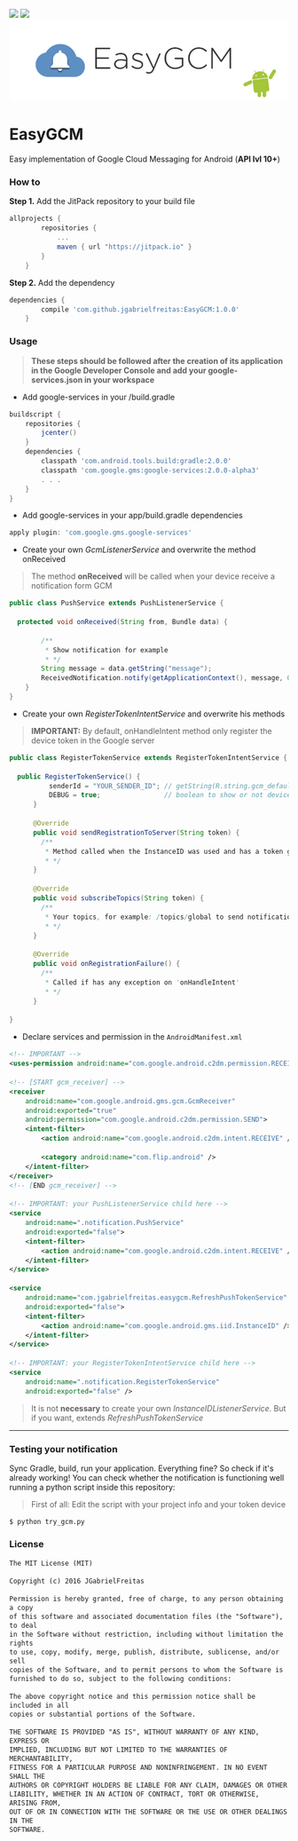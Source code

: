 [![](https://jitpack.io/v/jgabrielfreitas/DataControllerDemo.svg)](https://jitpack.io/#jgabrielfreitas/DataControllerDemo) [![](https://img.shields.io/badge/Language%20-Java-4682b4.svg)](https://jitpack.io/#jgabrielfreitas/DataControllerDemo)
![EasyGCM](https://raw.githubusercontent.com/jgabrielfreitas/EasyGCM/master/imgs/EasyGcm-header.png)


# EasyGCM
Easy implementation of Google Cloud Messaging for Android (**API lvl 10+**)

### How to
**Step 1.** Add the JitPack repository to your build file
```gradle
allprojects {
		repositories {
			...
			maven { url "https://jitpack.io" }
		}
	}
```

**Step 2.** Add the dependency
```gradle
dependencies {
		compile 'com.github.jgabrielfreitas:EasyGCM:1.0.0'
	}
```

### Usage
> **These steps should be followed after the creation of its application in the Google Developer Console and add your google-services.json in your workspace**

* Add google-services in your /build.gradle
```gradle
buildscript {
    repositories {
        jcenter()
    }
    dependencies {
        classpath 'com.android.tools.build:gradle:2.0.0'
        classpath 'com.google.gms:google-services:2.0.0-alpha3'
        . . .
    }
}
```

* Add google-services in your app/build.gradle dependencies
```gradle
apply plugin: 'com.google.gms.google-services'
```

* Create your own *GcmListenerService* and overwrite the method onReceived
> The method **onReceived** will be called when your device receive a notification form GCM

```java
public class PushService extends PushListenerService {

  protected void onReceived(String from, Bundle data) {

        /**
         * Show notification for example
         * */
        String message = data.getString("message");
        ReceivedNotification.notify(getApplicationContext(), message, 0);
    }
}
```

* Create your own *RegisterTokenIntentService* and overwrite his methods
> **IMPORTANT:** By default, onHandleIntent method only register the device token in the Google server

```java
public class RegisterTokenService extends RegisterTokenIntentService {

  public RegisterTokenService() {
          senderId = "YOUR_SENDER_ID"; // getString(R.string.gcm_defaultSenderId);
          DEBUG = true;                // boolean to show or not device token on Console
      }

      @Override
      public void sendRegistrationToServer(String token) {
        /**
         * Method called when the InstanceID was used and has a token generated
         * */
      }

      @Override
      public void subscribeTopics(String token) {
        /**
         * Your topics, for example: /topics/global to send notifications for all users
         * */
      }

      @Override
      public void onRegistrationFailure() {
        /**
         * Called if has any exception on 'onHandleIntent'
         * */
      }

}
```

* Declare services and permission in the `AndroidManifest.xml`

```xml
<!-- IMPORTANT -->
<uses-permission android:name="com.google.android.c2dm.permission.RECEIVE" />

<!-- [START gcm_receiver] -->
<receiver
    android:name="com.google.android.gms.gcm.GcmReceiver"
    android:exported="true"
    android:permission="com.google.android.c2dm.permission.SEND">
    <intent-filter>
        <action android:name="com.google.android.c2dm.intent.RECEIVE" />

        <category android:name="com.flip.android" />
    </intent-filter>
</receiver>
<!-- [END gcm_receiver] -->

<!-- IMPORTANT: your PushListenerService child here -->
<service
    android:name=".notification.PushService"
    android:exported="false">
    <intent-filter>
        <action android:name="com.google.android.c2dm.intent.RECEIVE" />
    </intent-filter>
</service>

<service
    android:name="com.jgabrielfreitas.easygcm.RefreshPushTokenService"
    android:exported="false">
    <intent-filter>
        <action android:name="com.google.android.gms.iid.InstanceID" />
    </intent-filter>
</service>

<!-- IMPORTANT: your RegisterTokenIntentService child here -->
<service
    android:name=".notification.RegisterTokenService"
    android:exported="false" />
```

> It is not **necessary** to create your own *InstanceIDListenerService*. But if you want, extends *RefreshPushTokenService*

---

### Testing your notification

Sync Gradle, build, run your application.
Everything fine? So check if it's already working!
You can check whether the notification is functioning well
 running a python script inside this repository:
> First of all: Edit the script with your project info and your token device

```terminal
$ python try_gcm.py
```


### License
```
The MIT License (MIT)

Copyright (c) 2016 JGabrielFreitas

Permission is hereby granted, free of charge, to any person obtaining a copy
of this software and associated documentation files (the "Software"), to deal
in the Software without restriction, including without limitation the rights
to use, copy, modify, merge, publish, distribute, sublicense, and/or sell
copies of the Software, and to permit persons to whom the Software is
furnished to do so, subject to the following conditions:

The above copyright notice and this permission notice shall be included in all
copies or substantial portions of the Software.

THE SOFTWARE IS PROVIDED "AS IS", WITHOUT WARRANTY OF ANY KIND, EXPRESS OR
IMPLIED, INCLUDING BUT NOT LIMITED TO THE WARRANTIES OF MERCHANTABILITY,
FITNESS FOR A PARTICULAR PURPOSE AND NONINFRINGEMENT. IN NO EVENT SHALL THE
AUTHORS OR COPYRIGHT HOLDERS BE LIABLE FOR ANY CLAIM, DAMAGES OR OTHER
LIABILITY, WHETHER IN AN ACTION OF CONTRACT, TORT OR OTHERWISE, ARISING FROM,
OUT OF OR IN CONNECTION WITH THE SOFTWARE OR THE USE OR OTHER DEALINGS IN THE
SOFTWARE.
```
